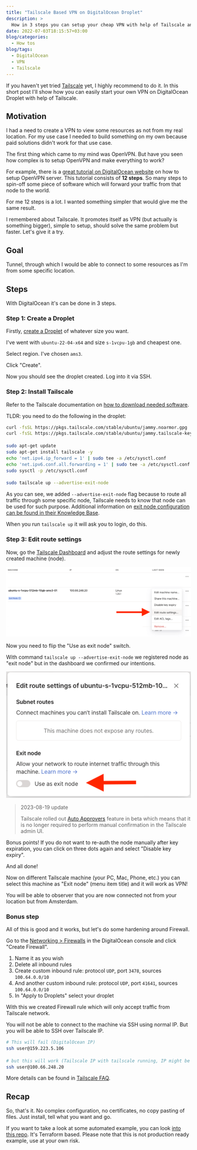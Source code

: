 ```yaml
---
title: "Tailscale Based VPN on DigitalOcean Droplet"
description: >
  How in 3 steps you can setup your cheap VPN with help of Tailscale and DigitalOcean Droplet.
date: 2022-07-03T18:15:57+03:00
blog/categories:
  - How tos
blog/tags:
  - DigitalOcean
  - VPN
  - Tailscale
---
```


If you haven't yet tried [Tailscale](https://tailscale.com) yet, I highly recommend to do it.
In this short post I'll show how you can easily start your own VPN on DigitalOcean Droplet with help of Tailscale.

## Motivation

I had a need to create a VPN to view some resources as not from my real location.
For my use case I needed to build something on my own because paid solutions didn't work for that use case.

The first thing which came to my mind was OpenVPN.
But have you seen how complex is to setup OpenVPN and make everything to work?

For example, there is a [great tutorial on DigitalOcean website](https://www.digitalocean.com/community/tutorials/how-to-set-up-and-configure-an-openvpn-server-on-ubuntu-20-04)
on how to setup OpenVPN server.
This tutorial consists of **12 steps**.
So many steps to spin-off some piece of software which will forward your traffic from that node to the world.

For me 12 steps is a lot.
I wanted something simpler that would give me the same result.

I remembered about Tailscale.
It promotes itself as VPN (but actually is something bigger), simple to setup, should solve the same problem but faster. Let's give it a try.

## Goal

Tunnel, through which I would be able to connect to some resources as I'm from some specific location.

## Steps

With DigitalOcean it's can be done in 3 steps.

### Step 1: Create a Droplet

Firstly, [create a Droplet](https://cloud.digitalocean.com/droplets/new) of whatever size you want.

I've went with `ubuntu-22-04-x64` and size `s-1vcpu-1gb` and cheapest one.

Select region.
I've chosen `ams3`.

Click "Create".

Now you should see the droplet created.
Log into it via SSH.

### Step 2: Install Tailscale

Refer to the Tailscale documentation on [how to download needed software](https://tailscale.com/download/linux/ubuntu-2204).

TLDR: you need to do the following in the droplet:

```bash
curl -fsSL https://pkgs.tailscale.com/stable/ubuntu/jammy.noarmor.gpg | sudo tee /usr/share/keyrings/tailscale-archive-keyring.gpg >/dev/null
curl -fsSL https://pkgs.tailscale.com/stable/ubuntu/jammy.tailscale-keyring.list | sudo tee /etc/apt/sources.list.d/tailscale.list

sudo apt-get update
sudo apt-get install tailscale -y
echo 'net.ipv4.ip_forward = 1' | sudo tee -a /etc/sysctl.conf
echo 'net.ipv6.conf.all.forwarding = 1' | sudo tee -a /etc/sysctl.conf
sudo sysctl -p /etc/sysctl.conf

sudo tailscale up --advertise-exit-node
```

As you can see, we added `--advertise-exit-node` flag because to route all traffic through some specific node, Tailscale needs to know that node can be used for such purpose.
Additional information on [exit node configuration can be found in their Knowledge Base](https://tailscale.com/kb/1103/exit-nodes/#configuring-an-exit-node).

When you run `tailscale up` it will ask you to login, do this.

### Step 3: Edit route settings

Now, go the [Tailscale Dashboard](https://login.tailscale.com/admin/machines) and adjust the route settings for newly created machine (node).

![Step 3. Edit route settings](images/step3_edit-route-settings.png)

Now you need to flip the "Use as exit node" switch.

With command `tailscale up --advertise-exit-node` we registered node as "exit node" but in the dashboard we confirmed our intentions.

![Step 3. Use as exit node](images/step31_flip-switch.png)

> 2023-08-19 update
>
> Tailscale rolled out [Auto Approvers](https://tailscale.com/kb/1018/acls/#auto-approvers-for-routes-and-exit-nodes) feature in beta which means that
> it is no longer required to perform manual confirmation in the Tailscale admin UI.

Bonus points!
If you do not want to re-auth the node manually after key expiration, you can click on three dots again and select "Disable key expiry".

And all done!

Now on different Tailscale machine (your PC, Mac, Phone, etc.) you can select this machine as "Exit node" (menu item title) and it will work as VPN!

You will be able to observer that you are now connected not from your location but from Amsterdam.

### Bonus step

All of this is good and it works, but let's do some hardening around Firewall.

Go to the [Networking > Firewalls](https://cloud.digitalocean.com/networking/firewalls) in the DigitalOcean console and click "Create Firewall".

1. Name it as you wish
1. Delete all inbound rules
1. Create custom inbound rule: protocol `UDP`, port `3478`, sources `100.64.0.0/10`
1. And another custom inbound rule: protocol `UDP`, port `41641`, sources `100.64.0.0/10`
1. In "Apply to Droplets" select your droplet

With this we created Firewall rule which will only accept traffic from Tailscale network.

You will not be able to connect to the machine via SSH using normal IP.
But you will be able to SSH over Tailscale IP.

```bash
# This will fail (DigitalOcean IP)
ssh user@159.223.5.106

# but this will work (Tailscale IP with tailscale running, IP might be different)
ssh user@100.66.248.20
```

More details can be found in [Tailscale FAQ](https://tailscale.com/kb/1082/firewall-ports/).

## Recap

So, that's it.
No complex configuration, no certificates, no copy pasting of files.
Just install, tell what you want and go.

If you want to take a look at some automated example, you can look [into this repo](https://github.com/skibish/terraform-digitalocean-tailscale-exit-node).
It's Terraform based.
Please note that this is not production ready example, use at your own risk.
